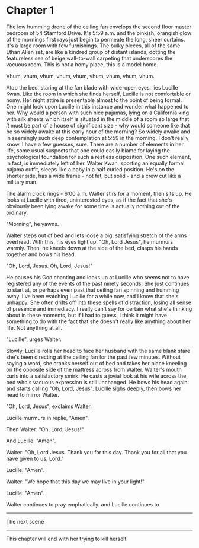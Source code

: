 # Chapter 1

The low humming drone of the ceiling fan envelops the second floor master bedroom of 54 Stamford Drive. It's 5:59 a.m. and the pinkish, orangish glow of the mornings first rays just begin to permeate the long, sheer curtains. It's a large room with few furnishings. The bulky pieces, all of the same Ethan Allen set, are like a kindred group of distant islands, dotting the featureless sea of beige wall-to-wall carpeting that underscores the vacuous room. This is not a homy place, this is a model home.

Vhum, vhum, vhum, vhum, vhum, vhum, vhum, vhum, vhum.

Atop the bed, staring at the fan blade with wide-open eyes, lies Lucille Kwan. Like the room in which she finds herself, Lucille is not comfortable or homy. Her night attire is presentable almost to the point of being formal. One might look upon Lucille in this instance and wonder what happened to her. Why would a person with such nice pajamas, lying on a California king with silk sheets which itself is situated in the middle of a room so large that *it* must be part of a house of significant size - why would someone like that be so widely awake at this early hour of the morning? So widely awake and in seemingly such deep contemplation at 5:59 in the morning. I don't really know. I have a few guesses, sure. There are a number of elements in her life, some usual suspects that one could easily blame for laying the psychological foundation for such a restless disposition. One such element, in fact, is immediately left of her. Walter Kwan, sporting an equally formal pajama outfit, sleeps like a baby in a half curled position. He's on the shorter side, has a wide frame - not fat, but solid - and a crew cut like a military man.

The alarm clock rings - 6:00 a.m. Walter stirs for a moment, then sits up. He looks at Lucille with tired, uninterested eyes, as if the fact that she's obviously been lying awake for some time is actually nothing out of the ordinary.

"Morning", he yawns. 

Walter steps out of bed and lets loose a big, satisfying stretch of the arms overhead. With this, his eyes light up. "Oh, Lord Jesus", he murmurs warmly. Then, he kneels down at the side of the bed, clasps his hands together and bows his head. 

"Oh, Lord, Jesus. Oh, Lord, Jesus!"

He pauses his God chanting and looks up at Lucille who seems not to have registered any of the events of the past ninety seconds. She just continues to start at, or perhaps even past that ceiling fan spinning and humming away. I've been watching Lucille for a while now, and I know that she's unhappy. She often drifts off into these spells of distraction, losing all sense of presence and immediacy. I really can't say for certain what she's thinking about in these moments, but if I had to guess, I think it might have something to do with the fact that she doesn't really like anything about her life. Not anything at all.

"Lucille", urges Walter.

Slowly, Lucille rolls her head to face her husband with the same blank stare she's been directing at the ceiling fan for the past few minutes. Without saying a word, she cranks herself out of bed and takes her place kneeling on the opposite side of the mattress across from Walter. Walter's mouth curls into a satisfactory smirk. He casts a jovial look at his wife across the bed who's vacuous expression is still unchanged. He bows his head again and starts calling "Oh, Lord, Jesus". Lucille sighs deeply, then bows her head to mirror Walter.

"Oh, Lord, Jesus", exclaims Walter.

Lucille murmurs in replie, "Amen".

Then Walter: "Oh, Lord, Jesus!".

And Lucille: "Amen".

Walter: "Oh, Lord Jesus. Thank you for this day. Thank you for all that you have given to us, Lord."

Lucille: "Amen".

Walter: "We hope that this day we may live in your light!"

Lucille: "Amen".

Walter continues to pray emphatically. and Lucille continues to 

------

The next scene

------

This chapter will end with her trying to kill herself.